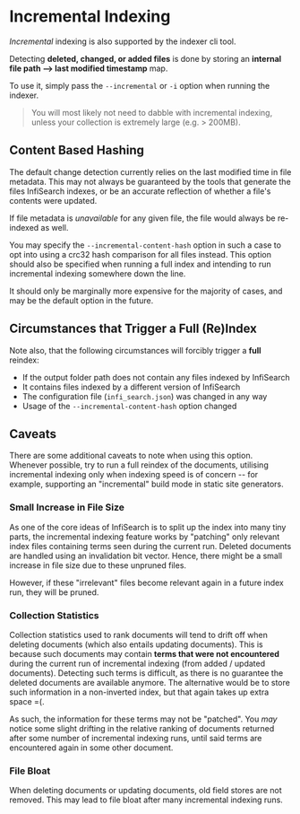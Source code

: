 # Incremental Indexing

*Incremental* indexing is also supported by the indexer cli tool.

Detecting **deleted, changed, or added files** is done by storing an **internal file path --> last modified timestamp** map.

To use it, simply pass the `--incremental` or `-i` option when running the indexer.

> You will most likely not need to dabble with incremental indexing, unless your collection is extremely large (e.g. > 200MB).

## Content Based Hashing

The default change detection currently relies on the last modified time in file metadata. This may not always be guaranteed by the tools that generate the files InfiSearch indexes, or be an accurate reflection of whether a file's contents were updated.

If file metadata is *unavailable* for any given file, the file would always be re-indexed as well.

You may specify the `--incremental-content-hash` option in such a case to opt into using a crc32 hash comparison for all files instead. This option should also be specified when running a full index and intending to run incremental indexing somewhere down the line.

It should only be marginally more expensive for the majority of cases, and may be the default option in the future.

## Circumstances that Trigger a Full (Re)Index

Note also, that the following circumstances will forcibly trigger a **full** reindex:
- If the output folder path does not contain any files indexed by InfiSearch
- It contains files indexed by a different version of InfiSearch
- The configuration file (`infi_search.json`) was changed in any way
- Usage of the `--incremental-content-hash` option changed

## Caveats

There are some additional caveats to note when using this option. Whenever possible, try to run a full reindex of the documents, utilising incremental indexing only when indexing speed is of concern -- for example, supporting an "incremental" build mode in static site generators.

### Small Increase in File Size

As one of the core ideas of InfiSearch is to split up the index into many tiny parts, the incremental indexing feature works by "patching" only relevant index files containing terms seen during the current run. Deleted documents are handled using an invalidation bit vector. Hence, there might be a small increase in file size due to these unpruned files.

However, if these "irrelevant" files become relevant again in a future index run, they will be pruned.

### Collection Statistics

Collection statistics used to rank documents will tend to drift off when deleting documents (which also entails updating documents). This is because such documents may contain **terms that were not encountered** during the current run of incremental indexing (from added / updated documents). Detecting such terms is difficult, as there is no guarantee the deleted documents are available anymore. The alternative would be to store such information in a non-inverted index, but that again takes up extra space =(.

As such, the information for these terms may not be "patched". You *may* notice some slight drifting in the relative ranking of documents returned after some number of incremental indexing runs, until said terms are encountered again in some other document.

### File Bloat

When deleting documents or updating documents, old field stores are not removed. This may lead to file bloat after many incremental indexing runs.
